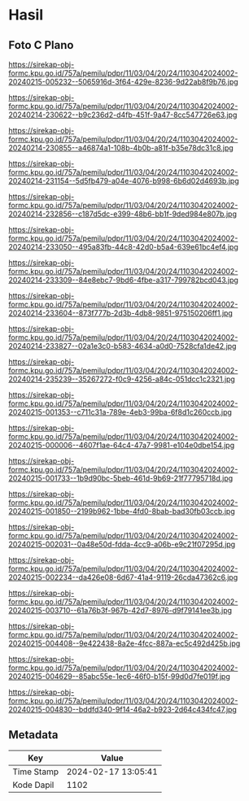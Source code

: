 # Hasil

## Foto C Plano

https://sirekap-obj-formc.kpu.go.id/757a/pemilu/pdpr/11/03/04/20/24/1103042024002-20240215-005232--5065916d-3f64-429e-8236-9d22ab8f9b76.jpg

https://sirekap-obj-formc.kpu.go.id/757a/pemilu/pdpr/11/03/04/20/24/1103042024002-20240214-230622--b9c236d2-d4fb-451f-9a47-8cc547726e63.jpg

https://sirekap-obj-formc.kpu.go.id/757a/pemilu/pdpr/11/03/04/20/24/1103042024002-20240214-230855--a46874a1-108b-4b0b-a81f-b35e78dc31c8.jpg

https://sirekap-obj-formc.kpu.go.id/757a/pemilu/pdpr/11/03/04/20/24/1103042024002-20240214-231154--5d5fb479-a04e-4076-b998-6b6d02d4693b.jpg

https://sirekap-obj-formc.kpu.go.id/757a/pemilu/pdpr/11/03/04/20/24/1103042024002-20240214-232856--c187d5dc-e399-48b6-bb1f-9ded984e807b.jpg

https://sirekap-obj-formc.kpu.go.id/757a/pemilu/pdpr/11/03/04/20/24/1103042024002-20240214-233050--495a83fb-44c8-42d0-b5a4-639e61bc4ef4.jpg

https://sirekap-obj-formc.kpu.go.id/757a/pemilu/pdpr/11/03/04/20/24/1103042024002-20240214-233309--84e8ebc7-9bd6-4fbe-a317-799782bcd043.jpg

https://sirekap-obj-formc.kpu.go.id/757a/pemilu/pdpr/11/03/04/20/24/1103042024002-20240214-233604--873f777b-2d3b-4db8-9851-975150206ff1.jpg

https://sirekap-obj-formc.kpu.go.id/757a/pemilu/pdpr/11/03/04/20/24/1103042024002-20240214-233827--02a1e3c0-b583-4634-a0d0-7528cfa1de42.jpg

https://sirekap-obj-formc.kpu.go.id/757a/pemilu/pdpr/11/03/04/20/24/1103042024002-20240214-235239--35267272-f0c9-4256-a84c-051dcc1c2321.jpg

https://sirekap-obj-formc.kpu.go.id/757a/pemilu/pdpr/11/03/04/20/24/1103042024002-20240215-001353--c711c31a-789e-4eb3-99ba-6f8d1c260ccb.jpg

https://sirekap-obj-formc.kpu.go.id/757a/pemilu/pdpr/11/03/04/20/24/1103042024002-20240215-000006--4607f1ae-64c4-47a7-9981-e104e0dbe154.jpg

https://sirekap-obj-formc.kpu.go.id/757a/pemilu/pdpr/11/03/04/20/24/1103042024002-20240215-001733--1b9d90bc-5beb-461d-9b69-21f77795718d.jpg

https://sirekap-obj-formc.kpu.go.id/757a/pemilu/pdpr/11/03/04/20/24/1103042024002-20240215-001850--2199b962-1bbe-4fd0-8bab-bad30fb03ccb.jpg

https://sirekap-obj-formc.kpu.go.id/757a/pemilu/pdpr/11/03/04/20/24/1103042024002-20240215-002031--0a48e50d-fdda-4cc9-a06b-e9c21f07295d.jpg

https://sirekap-obj-formc.kpu.go.id/757a/pemilu/pdpr/11/03/04/20/24/1103042024002-20240215-002234--da426e08-6d67-41a4-9119-26cda47362c6.jpg

https://sirekap-obj-formc.kpu.go.id/757a/pemilu/pdpr/11/03/04/20/24/1103042024002-20240215-003710--61a76b3f-967b-42d7-8976-d9f79141ee3b.jpg

https://sirekap-obj-formc.kpu.go.id/757a/pemilu/pdpr/11/03/04/20/24/1103042024002-20240215-004408--9e422438-8a2e-4fcc-887a-ec5c492d425b.jpg

https://sirekap-obj-formc.kpu.go.id/757a/pemilu/pdpr/11/03/04/20/24/1103042024002-20240215-004629--85abc55e-1ec6-46f0-b15f-99d0d7fe019f.jpg

https://sirekap-obj-formc.kpu.go.id/757a/pemilu/pdpr/11/03/04/20/24/1103042024002-20240215-004830--bddfd340-9f14-46a2-b923-2d64c434fc47.jpg


## Metadata

| Key        | Value               |
| ---------- | ------------------- |
| Time Stamp | 2024-02-17 13:05:41 |
| Kode Dapil | 1102                |



